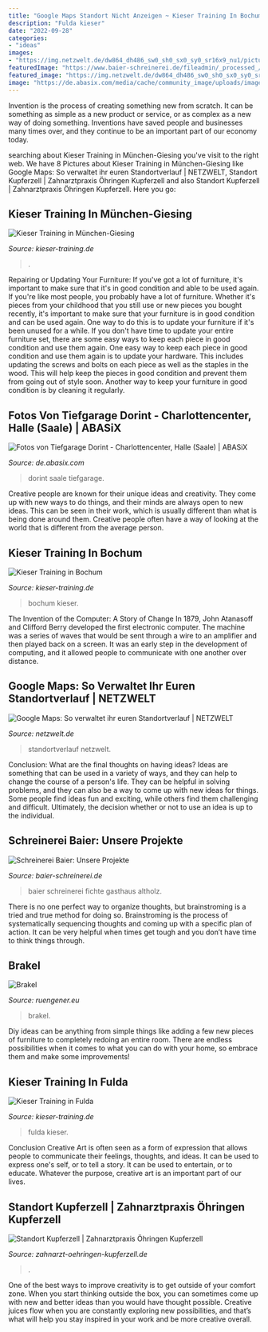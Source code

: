 ```yaml
---
title: "Google Maps Standort Nicht Anzeigen ~ Kieser Training In Bochum"
description: "Fulda kieser"
date: "2022-09-28"
categories:
- "ideas"
images:
- "https://img.netzwelt.de/dw864_dh486_sw0_sh0_sx0_sy0_sr16x9_nu1/picture/original/2016/11/androidstandortverlauf9png-205546.png"
featuredImage: "https://www.baier-schreinerei.de/fileadmin/_processed_/3/f/csm_BauerK10_f077345c0b.jpg.pagespeed.ce.3KqhaTSQo6.jpg"
featured_image: "https://img.netzwelt.de/dw864_dh486_sw0_sh0_sx0_sy0_sr16x9_nu1/picture/original/2016/11/androidstandortverlauf9png-205546.png"
image: "https://de.abasix.com/media/cache/community_image/uploads/images/2638e87e16b2ce0ebc2714bd897e8851b0505fe5.jpeg"
---
```



Invention is the process of creating something new from scratch. It can be something as simple as a new product or service, or as complex as a new way of doing something. Inventions have saved people and businesses many times over, and they continue to be an important part of our economy today.

	

		
searching about Kieser Training in München-Giesing you've visit to the right web. We have 8 Pictures about Kieser Training in München-Giesing like Google Maps: So verwaltet ihr euren Standortverlauf | NETZWELT, Standort Kupferzell | Zahnarztpraxis Öhringen Kupferzell and also Standort Kupferzell | Zahnarztpraxis Öhringen Kupferzell. Here you go:
		
    
## Kieser Training In München-Giesing

<img loading=lazy src="https://www.kieser-training.de/fileadmin/_processed_/4/4/csm_Muenchen_Giesing_Innenaufnahme_1_7c91cfb6aa.jpg" onerror="this.onerror=null;this.src='https://tse4.mm.bing.net/th?id=OIP.ngHWAJP-jnHktfCljlUz6wHaEK&amp;pid=15.1';" alt="Kieser Training in München-Giesing">

_Source: kieser-training.de_

>. 

	

Repairing or Updating Your Furniture: If you've got a lot of furniture, it's important to make sure that it's in good condition and able to be used again.
If you're like most people, you probably have a lot of furniture. Whether it's pieces from your childhood that you still use or new pieces you bought recently, it's important to make sure that your furniture is in good condition and can be used again. One way to do this is to update your furniture if it's been unused for a while. If you don't have time to update your entire furniture set, there are some easy ways to keep each piece in good condition and use them again. 
One easy way to keep each piece in good condition and use them again is to update your hardware. This includes updating the screws and bolts on each piece as well as the staples in the wood. This will help keep the pieces in good condition and prevent them from going out of style soon. Another way to keep your furniture in good condition is by cleaning it regularly.

    
## Fotos Von Tiefgarage Dorint - Charlottencenter, Halle (Saale) | ABASiX

<img loading=lazy src="https://de.abasix.com/media/cache/community_image/uploads/images/2638e87e16b2ce0ebc2714bd897e8851b0505fe5.jpeg" onerror="this.onerror=null;this.src='https://tse2.mm.bing.net/th?id=OIP.tEmVdz44Mow2tkJYflEFkAHaEo&amp;pid=15.1';" alt="Fotos von Tiefgarage Dorint - Charlottencenter, Halle (Saale) | ABASiX">

_Source: de.abasix.com_

>dorint saale tiefgarage. 

	

Creative people are known for their unique ideas and creativity. They come up with new ways to do things, and their minds are always open to new ideas. This can be seen in their work, which is usually different than what is being done around them. Creative people often have a way of looking at the world that is different from the average person.

    
## Kieser Training In Bochum

<img loading=lazy src="https://www.kieser-training.de/fileadmin/_processed_/2/2/csm_Bochum_Innenaufnahme_01_9ddd73aa73.jpg" onerror="this.onerror=null;this.src='https://tse1.mm.bing.net/th?id=OIP.eu46MPhcnpBq8v_OpoJjwgHaEK&amp;pid=15.1';" alt="Kieser Training in Bochum">

_Source: kieser-training.de_

>bochum kieser. 

	

The Invention of the Computer: A Story of Change
In 1879, John Atanasoff and Clifford Berry developed the first electronic computer. The machine was a series of waves that would be sent through a wire to an amplifier and then played back on a screen. It was an early step in the development of computing, and it allowed people to communicate with one another over distance.

    
## Google Maps: So Verwaltet Ihr Euren Standortverlauf | NETZWELT

<img loading=lazy src="https://img.netzwelt.de/dw864_dh486_sw0_sh0_sx0_sy0_sr16x9_nu1/picture/original/2016/11/androidstandortverlauf9png-205546.png" onerror="this.onerror=null;this.src='https://tse4.mm.bing.net/th?id=OIP.1A7dyqh1afm4GKIvaB1vdwHaEK&amp;pid=15.1';" alt="Google Maps: So verwaltet ihr euren Standortverlauf | NETZWELT">

_Source: netzwelt.de_

>standortverlauf netzwelt. 

	

Conclusion: What are the final thoughts on having ideas?
Ideas are something that can be used in a variety of ways, and they can help to change the course of a person's life. They can be helpful in solving problems, and they can also be a way to come up with new ideas for things. Some people find ideas fun and exciting, while others find them challenging and difficult. Ultimately, the decision whether or not to use an idea is up to the individual.

    
## Schreinerei Baier: Unsere Projekte

<img loading=lazy src="https://www.baier-schreinerei.de/fileadmin/_processed_/3/f/csm_BauerK10_f077345c0b.jpg.pagespeed.ce.3KqhaTSQo6.jpg" onerror="this.onerror=null;this.src='https://tse2.mm.bing.net/th?id=OIP.3KqhaTSQo6gk6PElm1L_NgHaEx&amp;pid=15.1';" alt="Schreinerei Baier: Unsere Projekte">

_Source: baier-schreinerei.de_

>baier schreinerei fichte gasthaus altholz. 

	

There is no one perfect way to organize thoughts, but brainstroming is a tried and true method for doing so. Brainstroming is the process of systematically sequencing thoughts and coming up with a specific plan of action. It can be very helpful when times get tough and you don’t have time to think things through.

    
## Brakel

<img loading=lazy src="http://www.ruengener.eu/anschauen/brakel/brakel_02.jpg" onerror="this.onerror=null;this.src='https://tse3.mm.bing.net/th?id=OIP.Lw3dfXM2FAMIQ_L0VKonYQHaFF&amp;pid=15.1';" alt="Brakel">

_Source: ruengener.eu_

>brakel. 

	

Diy ideas can be anything from simple things like adding a few new pieces of furniture to completely redoing an entire room. There are endless possibilities when it comes to what you can do with your home, so embrace them and make some improvements!

    
## Kieser Training In Fulda

<img loading=lazy src="https://www.kieser-training.de/fileadmin/_processed_/9/d/csm_Fulda_Innenaufnahme_09_f2759b9f47.jpg" onerror="this.onerror=null;this.src='https://tse2.mm.bing.net/th?id=OIP.hZAEzJwE5Zm-hV583TEmTwHaEK&amp;pid=15.1';" alt="Kieser Training in Fulda">

_Source: kieser-training.de_

>fulda kieser. 

	

Conclusion
Creative Art is often seen as a form of expression that allows people to communicate their feelings, thoughts, and ideas. It can be used to express one's self, or to tell a story. It can be used to entertain, or to educate. Whatever the purpose, creative art is an important part of our lives.

    
## Standort Kupferzell | Zahnarztpraxis Öhringen Kupferzell

<img loading=lazy src="https://www.zahnarzt-oehringen-kupferzell.de/images/00_CUSTOM/T_KUPFERZELL/t_tanja_fiedler_zahnarztpraxis_oehringen_395x640.jpg" onerror="this.onerror=null;this.src='https://tse1.mm.bing.net/th?id=OIP.vn-ymOocjmJhp1nnHOJI1QAAAA&amp;pid=15.1';" alt="Standort Kupferzell | Zahnarztpraxis Öhringen Kupferzell">

_Source: zahnarzt-oehringen-kupferzell.de_

>. 

	

One of the best ways to improve creativity is to get outside of your comfort zone. When you start thinking outside the box, you can sometimes come up with new and better ideas than you would have thought possible. Creative juices flow when you are constantly exploring new possibilities, and that’s what will help you stay inspired in your work and be more creative overall.

